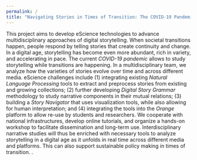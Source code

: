 ```yaml
---
permalink: /
title: "Navigating Stories in Times of Transition: The COVID-19 Pandemic as a Use Case"
---
```

This project aims to develop eScience technologies to advance multidisciplinary approaches of digital storytelling. When societal transitions happen, people respond by telling stories that create continuity and change. In a digital age, storytelling has become even more abundant, rich in variety, and accelerating in pace. The current _COVID-19 pandemic_ allows to study storytelling while transitions are happening. In a multidisciplinary team, we analyze how the varieties of stories evolve over time and across different media. eScience challenges include (1) integrating existing _Natural Language Processing_ tools to extract and preprocess stories from existing and growing collections; (2) further developing _Digital Story Grammar_ methodology to study narrative components in their mutual relations; (3) building a _Story Navigator_ that uses visualization tools, while also allowing for human interpretation; and (4) integrating the tools into the _Orange_ platform to allow re-use by students and researchers. We cooperate with national infrastructures, develop online tutorials, and organize a hands-on workshop to facilitate dissemination and long-term use. Interdisciplinary narrative studies will thus be enriched with necessary tools to analyze storytelling in a digital age as it unfolds in real time across different media and platforms. This can also support sustainable policy making in times of transition.
.
